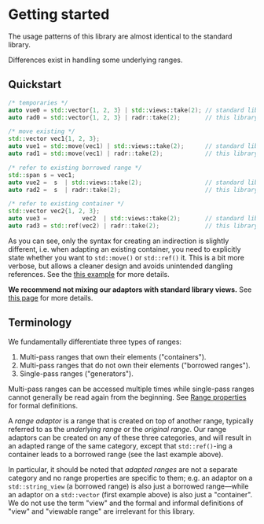 # Getting started

The usage patterns of this library are almost identical to the standard library.

Differences exist in handling some underlying ranges.

## Quickstart

```cpp
/* temporaries */
auto vue0 = std::vector{1, 2, 3} | std::views::take(2); // standard library
auto rad0 = std::vector{1, 2, 3} | radr::take(2);       // this library

/* move existing */
std::vector vec1{1, 2, 3};
auto vue1 = std::move(vec1) | std::views::take(2);      // standard library
auto rad1 = std::move(vec1) | radr::take(2);            // this library

/* refer to existing borrowed range */
std::span s = vec1;
auto vue2 =  s  | std::views::take(2);                  // standard library
auto rad2 =  s  | radr::take(2);                        // this library

/* refer to existing container */
std::vector vec2{1, 2, 3};
auto vue3 =          vec2  | std::views::take(2);       // standard library
auto rad3 = std::ref(vec2) | radr::take(2);             // this library ← DIFFERENCE
```

As you can see, only the syntax for creating an indirection is slightly different, i.e. when adapting an existing container, you need to explicitly state whether you want to `std::move()` or `std::ref()` it.
This is a bit more verbose, but allows a cleaner design and avoids unintended dangling references. See the [this example](./safety.md) for more details.

**We recommend not mixing our adaptors with standard library views.**
See [this page](./range_properties.md#Caveat) for more details.

## Terminology

We fundamentally differentiate three types of ranges:

1. Multi-pass ranges that own their elements ("containers").
2. Multi-pass ranges that do not own their elements ("borrowed ranges").
3. Single-pass ranges ("generators").

Multi-pass ranges can be accessed multiple times while single-pass ranges cannot generally be read again from the beginning.
See [Range properties](./range_properties.md) for formal definitions.

A *range adaptor* is a range that is created on top of another range, typically referred to as the *underlying range* or
the *original range*.
Our range adaptors can be created on any of these three categories, and will result in an adapted range of the same
category, except that `std::ref()`-ing a container leads to a borrowed range (see the last example above).

In particular, it should be noted that *adapted ranges* are not a separate category and no range properties are specific to them; e.g. an adaptor on a `std::string_view` (a borrowed range) is also just a borrowed range—while an adaptor on a `std::vector` (first example above) is also just a "container".
We do not use the term "view" and the formal and informal definitions of "view" and "viewable range" are irrelevant for this library.
